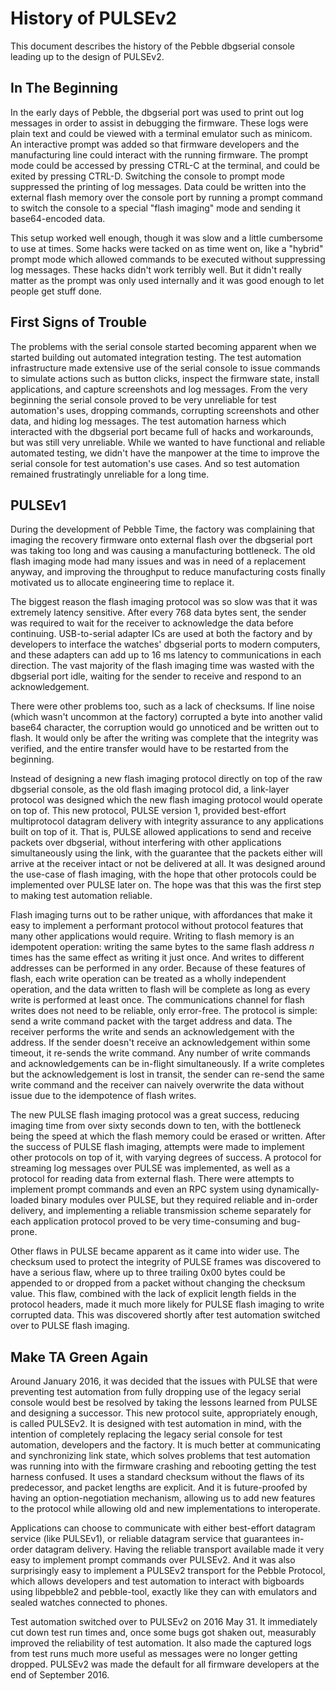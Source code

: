 History of PULSEv2
==================

This document describes the history of the Pebble dbgserial console
leading up to the design of PULSEv2.

In The Beginning
----------------

In the early days of Pebble, the dbgserial port was used to print out
log messages in order to assist in debugging the firmware. These logs
were plain text and could be viewed with a terminal emulator such as
minicom. An interactive prompt was added so that firmware developers and
the manufacturing line could interact with the running firmware. The
prompt mode could be accessed by pressing CTRL-C at the terminal, and
could be exited by pressing CTRL-D. Switching the console to prompt mode
suppressed the printing of log messages. Data could be written into the
external flash memory over the console port by running a prompt command
to switch the console to a special "flash imaging" mode and sending it
base64-encoded data.

This setup worked well enough, though it was slow and a little
cumbersome to use at times. Some hacks were tacked on as time went on,
like a "hybrid" prompt mode which allowed commands to be executed
without suppressing log messages. These hacks didn't work terribly well.
But it didn't really matter as the prompt was only used internally and
it was good enough to let people get stuff done.

First Signs of Trouble
----------------------

The problems with the serial console started becoming apparent when
we started building out automated integration testing. The test
automation infrastructure made extensive use of the serial console to
issue commands to simulate actions such as button clicks, inspect the
firmware state, install applications, and capture screenshots and log
messages. From the very beginning the serial console proved to be very
unreliable for test automation's uses, dropping commands, corrupting
screenshots and other data, and hiding log messages. The test automation
harness which interacted with the dbgserial port became full of hacks
and workarounds, but was still very unreliable. While we wanted to have
functional and reliable automated testing, we didn't have the manpower
at the time to improve the serial console for test automation's use
cases. And so test automation remained frustratingly unreliable for a
long time.

PULSEv1
-------

During the development of Pebble Time, the factory was complaining that
imaging the recovery firmware onto external flash over the dbgserial
port was taking too long and was causing a manufacturing bottleneck. The
old flash imaging mode had many issues and was in need of a replacement
anyway, and improving the throughput to reduce manufacturing costs
finally motivated us to allocate engineering time to replace it.

The biggest reason the flash imaging protocol was so slow was that it
was extremely latency sensitive. After every 768 data bytes sent, the
sender was required to wait for the receiver to acknowledge the data
before continuing. USB-to-serial adapter ICs are used at both the
factory and by developers to interface the watches' dbgserial ports to
modern computers, and these adapters can add up to 16 ms latency to
communications in each direction. The vast majority of the flash imaging
time was wasted with the dbgserial port idle, waiting for the sender to
receive and respond to an acknowledgement.

There were other problems too, such as a lack of checksums. If line
noise (which wasn't uncommon at the factory) corrupted a byte into
another valid base64 character, the corruption would go unnoticed and be
written out to flash. It would only be after the writing was complete
that the integrity was verified, and the entire transfer would have to
be restarted from the beginning.

Instead of designing a new flash imaging protocol directly on top of the
raw dbgserial console, as the old flash imaging protocol did, a
link-layer protocol was designed which the new flash imaging protocol
would operate on top of. This new protocol, PULSE version 1, provided
best-effort multiprotocol datagram delivery with integrity assurance to
any applications built on top of it. That is, PULSE allowed
applications to send and receive packets over dbgserial, without
interfering with other applications simultaneously using the link, with
the guarantee that the packets either will arrive at the receiver intact
or not be delivered at all. It was designed around the use-case of flash
imaging, with the hope that other protocols could be implemented over
PULSE later on. The hope was that this was the first step to making test
automation reliable.

Flash imaging turns out to be rather unique, with affordances that make
it easy to implement a performant protocol without protocol features
that many other applications would require. Writing to flash memory is
an idempotent operation: writing the same bytes to the same flash
address _n_ times has the same effect as writing it just once. And
writes to different addresses can be performed in any order. Because
of these features of flash, each write operation can be treated as a
wholly independent operation, and the data written to flash will be
complete as long as every write is performed at least once. The
communications channel for flash writes does not need to be reliable,
only error-free. The protocol is simple: send a write command packet
with the target address and data. The receiver performs the write and
sends an acknowledgement with the address. If the sender doesn't receive
an acknowledgement within some timeout, it re-sends the write command.
Any number of write commands and acknowledgements can be in-flight
simultaneously. If a write completes but the acknowledgement is lost in
transit, the sender can re-send the same write command and the receiver
can naively overwrite the data without issue due to the idempotence of
flash writes.

The new PULSE flash imaging protocol was a great success, reducing
imaging time from over sixty seconds down to ten, with the bottleneck
being the speed at which the flash memory could be erased or written.
After the success of PULSE flash imaging, attempts were made to
implement other protocols on top of it, with varying degrees of success.
A protocol for streaming log messages over PULSE was implemented, as
well as a protocol for reading data from external flash. There were
attempts to implement prompt commands and even an RPC system using
dynamically-loaded binary modules over PULSE, but they required reliable
and in-order delivery, and implementing a reliable transmission scheme
separately for each application protocol proved to be very
time-consuming and bug-prone.

Other flaws in PULSE became apparent as it came into wider use. The
checksum used to protect the integrity of PULSE frames was discovered to
have a serious flaw, where up to three trailing 0x00 bytes could be
appended to or dropped from a packet without changing the checksum
value. This flaw, combined with the lack of explicit length fields in
the protocol headers, made it much more likely for PULSE flash imaging
to write corrupted data. This was discovered shortly after test
automation switched over to PULSE flash imaging.

Make TA Green Again
-------------------

Around January 2016, it was decided that the issues with PULSE that were
preventing test automation from fully dropping use of the legacy serial
console would best be resolved by taking the lessons learned from PULSE
and designing a successor. This new protocol suite, appropriately
enough, is called PULSEv2. It is designed with test automation in mind,
with the intention of completely replacing the legacy serial console for
test automation, developers and the factory. It is much better at
communicating and synchronizing link state, which solves problems that
test automation was running into with the firmware crashing and
rebooting getting the test harness confused. It uses a standard checksum
without the flaws of its predecessor, and packet lengths are explicit.
And it is future-proofed by having an option-negotiation mechanism,
allowing us to add new features to the protocol while allowing old and
new implementations to interoperate.

Applications can choose to communicate with either best-effort datagram
service (like PULSEv1), or reliable datagram service that guarantees
in-order datagram delivery. Having the reliable transport available
made it very easy to implement prompt commands over PULSEv2. And it was
also surprisingly easy to implement a PULSEv2 transport for the Pebble
Protocol, which allows developers and test automation to interact with
bigboards using libpebble2 and pebble-tool, exactly like they can with
emulators and sealed watches connected to phones.

Test automation switched over to PULSEv2 on 2016 May 31. It immediately
cut down test run times and, once some bugs got shaken out, measurably
improved the reliability of test automation. It also made the captured
logs from test runs much more useful as messages were no longer getting
dropped. PULSEv2 was made the default for all firmware developers at the
end of September 2016.


<!-- vim: set tw=72: -->
